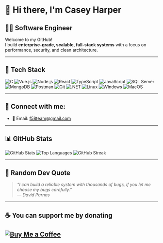 # 👋 Hi there, I'm Casey Harper

## 🧑‍💻 Software Engineer

Welcome to my GitHub!  
I build **enterprise-grade, scalable, full-stack systems** with a focus on performance, security, and clean architecture.

---

## 🔧 Tech Stack

![C](https://img.shields.io/badge/-C%23-239120?style=flat-square&logo=c-sharp&logoColor=white)
![Vue.js](https://img.shields.io/badge/-Vue.js-4FC08D?style=flat-square&logo=vue.js&logoColor=white)
![Node.js](https://img.shields.io/badge/-Node.js-339933?style=flat-square&logo=node.js&logoColor=white)
![React](https://img.shields.io/badge/-React-61DAFB?style=flat-square&logo=react&logoColor=white)
![TypeScript](https://img.shields.io/badge/-TypeScript-3178C6?style=flat-square&logo=typescript&logoColor=white)
![JavaScript](https://img.shields.io/badge/-JavaScript-F7DF1E?style=flat-square&logo=javascript&logoColor=black)
![SQL Server](https://img.shields.io/badge/-SQL%20Server-CC2927?style=flat-square&logo=microsoft-sql-server&logoColor=white)
![MongoDB](https://img.shields.io/badge/-MongoDB-47A248?style=flat-square&logo=mongodb&logoColor=white)
![Postman](https://img.shields.io/badge/-Postman-FF6C37?style=flat-square&logo=postman&logoColor=white)
![Git](https://img.shields.io/badge/-Git-F05032?style=flat-square&logo=git&logoColor=white)
![.NET](https://img.shields.io/badge/-.NET-512BD4?style=flat-square&logo=dotnet&logoColor=white)
![Linux](https://img.shields.io/badge/-Linux-FCC624?style=flat-square&logo=linux&logoColor=black)
![Windows](https://img.shields.io/badge/-Windows-0078D6?style=flat-square&logo=windows&logoColor=white)
![MacOS](https://img.shields.io/badge/-MacOS-000000?style=flat-square&logo=apple&logoColor=white)

---

## 🔗 Connect with me:

- 📧 Email: [f58team@gmail.com](mailto:f58team@gmail.com)

---

## 📊 GitHub Stats

![GitHub Stats](https://github-readme-stats.vercel.app/api?username=f58dev&show_icons=true&theme=tokyonight)
![Top Languages](https://github-readme-stats.vercel.app/api/top-langs/?username=f58dev&layout=compact&theme=tokyonight)
![GitHub Streak](https://github-readme-streak-stats.herokuapp.com?user=f58dev&theme=tokyonight)

---

## 🧠 Random Dev Quote

> *“I can build a reliable system with thousands of bugs, if you let me choose my bugs carefully.”*  
> — *David Parnas*

---

## ☕ You can support me by donating

[![Buy Me a Coffee](https://img.shields.io/badge/Buy%20me%20a%20coffee-yellow?style=for-the-badge&logo=buy-me-a-coffee&logoColor=black)](https://coff.ee/f58dev)
---

